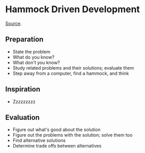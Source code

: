 # Hammock Driven Development

[Source](https://www.youtube.com/watch?v=f84n5oFoZBc).

## Preparation

* State the problem
* What do you know?
* What don't you know?
* Study related problems and their solutions; evaluate them
* Step away from a computer, find a hammock, and think

## Inspiration

* Zzzzzzzzz

## Evaluation

* Figure out what's good about the solution
* Figure out the problems with the solution; solve them too
* Find alternative solutions
* Determine trade offs between alternatives
